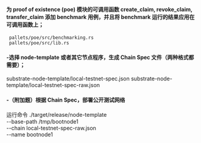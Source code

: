 
#### 为 proof of existence (poe) 模块的可调用函数 create_claim, revoke_claim, transfer_claim 添加 benchmark 用例，并且将 benchmark 运行的结果应用在可调用函数上；

     pallets/poe/src/benchmarking.rs
     pallets/poe/src/lib.rs

#### -选择 node-template 或者其它节点程序，生成 Chain Spec 文件（两种格式都需要）；

substrate-node-template/local-testnet-spec.json
substrate-node-template/local-testnet-spec-raw.json

#### -（附加题）根据 Chain Spec，部署公开测试网络

运行命令
./target/release/node-template \
--base-path /tmp/bootnode1\
--chain local-testnet-spec-raw.json \
--name bootnode1
